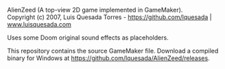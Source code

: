 AlienZeed (A top-view 2D game implemented in GameMaker).  
Copyright (c) 2007, Luis Quesada Torres - https://github.com/lquesada | www.luisquesada.com

Uses some Doom original sound effects as placeholders.

This repository contains the source GameMaker file. Download a compiled binary for Windows at https://github.com/lquesada/AlienZeed/releases.
